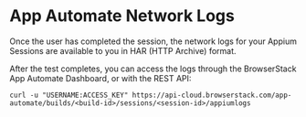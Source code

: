 # App Automate Network Logs

Once the user has completed the session, the network logs for your Appium Sessions are available to you in HAR (HTTP Archive) format. 

After the test completes, you can access the logs through the BrowserStack App Automate Dashboard, or with the REST API:
```
curl -u "USERNAME:ACCESS_KEY" https://api-cloud.browserstack.com/app-automate/builds/<build-id>/sessions/<session-id>/appiumlogs
```

